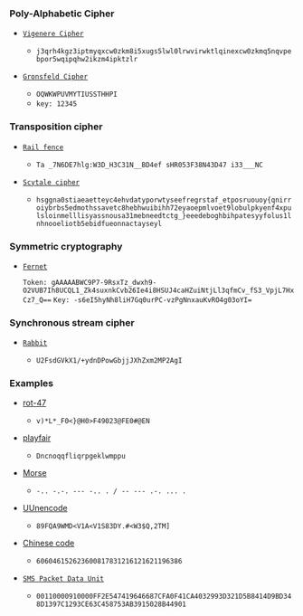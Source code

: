 ### Poly-Alphabetic Cipher

- [`Vigenere Cipher`](https://www.dcode.fr/vigenere-cipher)

  - `j3qrh4kgz3iptmyqxcw0zkm8i5xugs5lwl0lrwvirwktlqinexcw0zkmq5nqvpebpor5wqipqhw2ikzm4ipktzlr`

- [`Gronsfeld Cipher`](https://www.dcode.fr/gronsfeld-cipher)
  - `OQWKWPUVMYTIUSSTHHPI`
  - `key: 12345`

### Transposition cipher

- [`Rail fence`](https://www.dcode.fr/rail-fence-cipher)
  - `Ta _7N6DE7hlg:W3D_H3C31N__BD4ef sHR053F38N43D47 i33___NC`
 
- [`Scytale cipher`](https://www.dcode.fr/scytale-cipher)

  - `hsggna0stiaeaetteyc4ehvdatyporwtyseefregrstaf_etposruouoy{qnirroiybrbs5edmothssavetc8hebhwuibihh72eyaoepmlvoet9lobulpkyenf4xpulsloinmelllisyassnousa31mebneedtctg_}eeedeboghbihpatesyyfolus1lnhnooeliotb5ebidfueonnactayseyl`

### Symmetric cryptography

- [`Fernet`](https://asecuritysite.com/encryption/ferdecode)

  `Token: gAAAAABWC9P7-9RsxTz_dwxh9-O2VUB7Ih8UCQL1_Zk4suxnkCvb26Ie4i8HSUJ4caHZuiNtjLl3qfmCv_fS3_VpjL7HxCz7_Q==`
  `Key: -s6eI5hyNh8liH7Gq0urPC-vzPgNnxauKvRO4g03oYI=`

### Synchronous stream cipher

- [`Rabbit`](<https://en.wikipedia.org/wiki/Rabbit_(cipher)>)

  - `U2FsdGVkX1/+ydnDPowGbjjJXhZxm2MP2AgI`

### Examples

- [rot-47](https://www.dcode.fr/rot-47-cipher)
  - `v)*L*_F0<}@H0>F49023@FE0#@EN`
- [playfair](https://www.boxentriq.com/code-breaking/playfair-cipher)

  - `Dncnoqqfliqrpgeklwmppu`

- [Morse](https://www.dcode.fr/morse-code)
  - `-.. -.-. --- -.. . / -- --- .-. ... .`
- [UUnencode](https://www.dcode.fr/uu-encoding)
  - `89FQA9WMD<V1A<V1S83DY.#<W3$Q,2TM]`
- [Chinese code](http://code.mcdvisa.com/)

  - `606046152623600817831216121621196386`

- [`SMS Packet Data Unit`](https://www.diafaan.com/sms-tutorials/gsm-modem-tutorial/online-sms-pdu-decoder/)
  - `00110000910000FF2E547419646687CFA0F41CA4032993D321D5B8414D9BD348D1397C1293CE63C458753AB3915028B44901`
